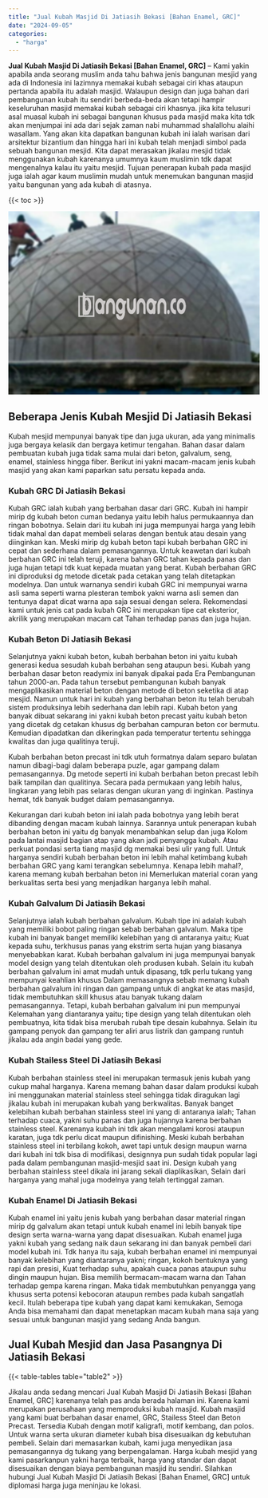 ```yaml
---
title: "Jual Kubah Masjid Di Jatiasih Bekasi [Bahan Enamel, GRC]"
date: "2024-09-05"
categories: 
  - "harga"
---
```


**Jual Kubah Masjid Di Jatiasih Bekasi \[Bahan Enamel, GRC\]** – Kami yakin apabila anda seorang muslim anda tahu bahwa jenis bangunan mesjid yang ada di Indonesia ini lazimnya memakai kubah sebagai ciri khas ataupun pertanda apabila itu adalah masjid. Walaupun design dan juga bahan dari pembangunan kubah itu sendiri berbeda-beda akan tetapi hampir keseluruhan masjid memakai kubah sebagai ciri khasnya. jika kita telusuri asal muasal kubah ini sebagai bangunan khusus pada masjid maka kita tdk akan menjumpai ini ada dari sejak zaman nabi muhammad shalallohu alaihi wasallam. Yang akan kita dapatkan bangunan kubah ini ialah warisan dari arsitektur bizantium dan hingga hari ini kubah telah menjadi simbol pada sebuah bangunan mesjid. Kita dapat merasakan jikalau mesjid tidak menggunakan kubah karenanya umumnya kaum muslimin tdk dapat mengenalnya kalau itu yaitu mesjid. Tujuan penerapan kubah pada masjid juga ialah agar kaum muslimin mudah untuk menemukan bangunan masjid yaitu bangunan yang ada kubah di atasnya.

{{< toc >}}

![Jual Kubah Masjid Di Jatiasih Bekasi [Bahan Enamel, GRC]](/images/jual-kubah-masjid-15.png)

## Beberapa Jenis Kubah Mesjid Di Jatiasih Bekasi

Kubah mesjid mempunyai banyak tipe dan juga ukuran, ada yang minimalis juga bergaya kelasik dan bergaya ketimur tengahan. Bahan dasar dalam pembuatan kubah juga tidak sama mulai dari beton, galvalum, seng, enamel, stainless hingga fiber. Berikut ini yakni macam-macam jenis kubah masjid yang akan kami paparkan satu persatu kepada anda.

### Kubah GRC Di Jatiasih Bekasi

Kubah GRC ialah kubah yang berbahan dasar dari GRC. Kubah ini hampir mirip dg kubah beton cuman bedanya yaitu lebih halus permukaannya dan ringan bobotnya. Selain dari itu kubah ini juga mempunyai harga yang lebih tidak mahal dan dapat membeli selaras dengan bentuk atau desain yang diinginkan kan. Meski mirip dg kubah beton tapi kubah berbahan GRC ini cepat dan sederhana dalam pemasangannya. Untuk keawetan dari kubah berbahan GRC ini telah teruji, karena bahan GRC tahan kepada panas dan juga hujan tetapi tdk kuat kepada muatan yang berat. Kubah berbahan GRC ini diproduksi dg metode dicetak pada cetakan yang telah ditetapkan modelnya. Dan untuk warnanya sendiri kubah GRC ini mempunyai warna asli sama seperti warna plesteran tembok yakni warna asli semen dan tentunya dapat dicat warna apa saja sesuai dengan selera. Rekomendasi kami untuk jenis cat pada kubah GRC ini merupakan tipe cat eksterior, akrilik yang merupakan macam cat Tahan terhadap panas dan juga hujan.

### Kubah Beton Di Jatiasih Bekasi

Selanjutnya yakni kubah beton, kubah berbahan beton ini yaitu kubah generasi kedua sesudah kubah berbahan seng ataupun besi. Kubah yang berbahan dasar beton readymix ini banyak dipakai pada Era Pembangunan tahun 2000-an. Pada tahun tersebut pembangunan kubah banyak mengaplikasikan material beton dengan metode di beton seketika di atap mesjid. Namun untuk hari ini kubah yang berbahan beton itu telah berubah sistem produksinya lebih sederhana dan lebih rapi. Kubah beton yang banyak dibuat sekarang ini yakni kubah beton precast yaitu kubah beton yang dicetak dg cetakan khusus dg berbahan campuran beton cor bermutu. Kemudian dipadatkan dan dikeringkan pada temperatur tertentu sehingga kwalitas dan juga qualitinya teruji.

Kubah berbahan beton precast ini tdk utuh formatnya dalam separo bulatan namun dibagi-bagi dalam beberapa puzle, agar gampang dalam pemasangannya. Dg metode seperti ini kubah berbahan beton precast lebih baik tampilan dan qualitinya. Secara pada permukaan yang lebih halus, lingkaran yang lebih pas selaras dengan ukuran yang di inginkan. Pastinya hemat, tdk banyak budget dalam pemasangannya.

Kekurangan dari kubah beton ini ialah pada bobotnya yang lebih berat dibanding dengan macam kubah lainnya. Sarannya untuk penerapan kubah berbahan beton ini yaitu dg banyak menambahkan selup dan juga Kolom pada lantai masjid bagian atap yang akan jadi penyangga kubah. Atau perkuat pondasi serta tiang masjid dg memakai besi ulir yang full. Untuk harganya sendiri kubah berbahan beton ini lebih mahal ketimbang kubah berbahan GRC yang kami terangkan sebelumnya. Kenapa lebih mahal?, karena memang kubah berbahan beton ini Memerlukan material coran yang berkualitas serta besi yang menjadikan harganya lebih mahal.

### Kubah Galvalum Di Jatiasih Bekasi

Selanjutnya ialah kubah berbahan galvalum. Kubah tipe ini adalah kubah yang memiliki bobot paling ringan sebab berbahan galvalum. Maka tipe kubah ini banyak banget memiliki kelebihan yang di antaranya yaitu; Kuat kepada suhu, terkhusus panas yang ekstrim serta hujan yang biasanya menyebabkan karat. Kubah berbahan galvalum ini juga mempunyai banyak model design yang telah ditentukan oleh produsen kubah. Selain itu kubah berbahan galvalum ini amat mudah untuk dipasang, tdk perlu tukang yang mempunyai keahlian khusus Dalam memasangnya sebab memang kubah berbahan galvalum ini ringan dan gampang untuk di angkat ke atas masjid, tidak membutuhkan skill khusus atau banyak tukang dalam pemasangannya. Tetapi, kubah berbahan galvalum ini pun mempunyai Kelemahan yang diantaranya yaitu; tipe design yang telah ditentukan oleh pembuatnya, kita tidak bisa merubah rubah tipe desain kubahnya. Selain itu gampang penyok dan gampang ter aliri arus listrik dan gampang runtuh jikalau ada angin badai yang gede.

### Kubah Stailess Steel Di Jatiasih Bekasi

Kubah berbahan stainless steel ini merupakan termasuk jenis kubah yang cukup mahal harganya. Karena memang bahan dasar dalam produksi kubah ini menggunakan material stainless steel sehingga tidak diragukan lagi jikalau kubah ini merupakan kubah yang berkwalitas. Banyak banget kelebihan kubah berbahan stainless steel ini yang di antaranya ialah; Tahan terhadap cuaca, yakni suhu panas dan juga hujannya karena berbahan stainless steel. Karenanya kubah ini tdk akan mengalami korosi ataupun karatan, juga tdk perlu dicat maupun difinishing. Meski kubah berbahan stainless steel ini terbilang kokoh, awet tapi untuk design maupun warna dari kubah ini tdk bisa di modifikasi, designnya pun sudah tidak popular lagi pada dalam pembangunan masjid-mesjid saat ini. Design kubah yang berbahan stainless steel dikala ini jarang sekali diaplikasikan, Selain dari harganya yang mahal juga modelnya yang telah tertinggal zaman.

### Kubah Enamel Di Jatiasih Bekasi

Kubah enamel ini yaitu jenis kubah yang berbahan dasar material ringan mirip dg galvalum akan tetapi untuk kubah enamel ini lebih banyak tipe design serta warna-warna yang dapat disesuaikan. Kubah enamel juga yakni kubah yang sedang naik daun sekarang ini dan banyak pembeli dari model kubah ini. Tdk hanya itu saja, kubah berbahan enamel ini mempunyai banyak kelebihan yang diantaranya yakni; ringan, kokoh bentuknya yang rapi dan presisi, Kuat terhadap suhu, apakah cuaca panas ataupun suhu dingin maupun hujan. Bisa memilih bermacam-macam warna dan Tahan terhadap gempa karena ringan. Maka tidak membutuhkan penyangga yang khusus serta potensi kebocoran ataupun rembes pada kubah sangatlah kecil. Itulah beberapa tipe kubah yang dapat kami kemukakan, Semoga Anda bisa memahami dan dapat menetapkan macam kubah mana saja yang sesuai untuk bangunan masjid yang sedang Anda bangun.

## Jual Kubah Mesjid dan Jasa Pasangnya Di Jatiasih Bekasi

{{< table-tables table="table2" >}}

Jikalau anda sedang mencari Jual Kubah Masjid Di Jatiasih Bekasi \[Bahan Enamel, GRC\] karenanya telah pas anda berada halaman ini. Karena kami merupakan perusahaan yang memproduksi kubah masjid. Kubah masjid yang kami buat berbahan dasar enamel, GRC, Stailess Steel dan Beton Precast. Tersedia Kubah dengan motif kaligrafi, motif kembang, dan polos. Untuk warna serta ukuran diameter kubah bisa disesuaikan dg kebutuhan pembeli. Selain dari memasarkan kubah, kami juga menyedikan jasa pemasangannya dg tukang yang berpengalaman. Harga kubah mesjid yang kami pasarkanpun yakni harga terbaik, harga yang standar dan dapat disesuaikan dengan biaya pembangunan masjid itu sendiri. Silahkan hubungi Jual Kubah Masjid Di Jatiasih Bekasi \[Bahan Enamel, GRC\] untuk diplomasi harga juga meninjau ke lokasi.
